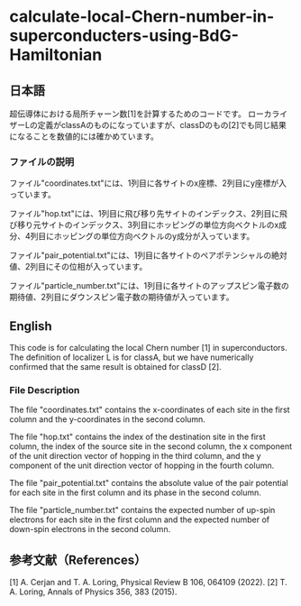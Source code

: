 # calculate-local-Chern-number-in-superconducters-using-BdG-Hamiltonian
## 日本語
超伝導体における局所チャーン数[1]を計算するためのコードです。
ローカライザーLの定義がclassAのものになっていますが、classDのもの[2]でも同じ結果になることを数値的には確かめています。

### ファイルの説明
ファイル"coordinates.txt"には、1列目に各サイトのx座標、2列目にy座標が入っています。

ファイル"hop.txt"には、1列目に飛び移り先サイトのインデックス、2列目に飛び移り元サイトのインデックス、3列目にホッピングの単位方向ベクトルのx成分、4列目にホッピングの単位方向ベクトルのy成分が入っています。

ファイル"pair_potential.txt"には、1列目に各サイトのペアポテンシャルの絶対値、2列目にその位相が入っています。

ファイル"particle_number.txt"には、1列目に各サイトのアップスピン電子数の期待値、2列目にダウンスピン電子数の期待値が入っています。

## English
This code is for calculating the local Chern number [1] in superconductors.
The definition of localizer L is for classA, but we have numerically confirmed that the same result is obtained for classD [2].

### File Description
The file "coordinates.txt" contains the x-coordinates of each site in the first column and the y-coordinates in the second column.

The file "hop.txt" contains the index of the destination site in the first column, the index of the source site in the second column, the x component of the unit direction vector of hopping in the third column, and the y component of the unit direction vector of hopping in the fourth column.

The file "pair_potential.txt" contains the absolute value of the pair potential for each site in the first column and its phase in the second column.

The file "particle_number.txt" contains the expected number of up-spin electrons for each site in the first column and the expected number of down-spin electrons in the second column.

## 参考文献（References）
[1] A. Cerjan and T. A. Loring, Physical Review B 106, 064109 (2022).
[2] T. A. Loring, Annals of Physics 356, 383 (2015).
